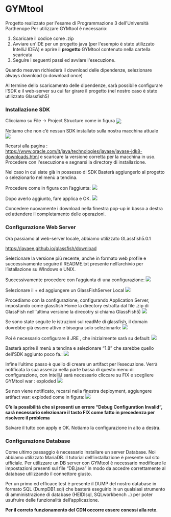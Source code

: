 # GYMtool
Progetto realizzato per l'esame di Programmazione 3 dell'Università Parthenope
Per utilizzare GYMtool è necessario:
1. Scaricare il codice come .zip 
2. Avviare un'IDE per un progetto java (per l'esempio è stato utilizzato IntelliJ IDEA)  e aprire il **progetto** GYMtool contenuto nella cartella scaricata
3. Seguire i seguenti passi ed avviare l'esecuzione.

Quando meaven richiederà il download delle dipendenze, selezionare always download (o download once)

Al termine dello scaricamento delle dipendenze, sarà possibile configurare l’SDK e  il web-server su cui far girare il progetto (nel nostro caso è stato utilizzato Glassfish5)

### Installazione SDK 

Clicciamo su File -> Project Structure come in figura
<img src="https://github.com/sergiosolmonte/GYMtoolProg3/blob/main/projectStructure.PNG" align="center"/> <br>

Notiamo che non c’è nessun SDK installato sulla nostra macchina attuale<br>
<img src="https://github.com/sergiosolmonte/GYMtoolProg3/blob/main/noSDK.PNG" />


Recarsi alla pagina :
https://www.oracle.com/it/java/technologies/javase/javase-jdk8-downloads.html
e scaricare la versione corretta per la macchina in uso.
Procedere con l'esecuzione e segnarsi la directory di installazione.

Nel caso in cui siate già in possesso di SDK
Basterà aggiungerlo al progetto o selezionarlo nel menù a tendina.

Procedere come in figura con l’aggiunta:
<img src="https://github.com/sergiosolmonte/GYMtoolProg3/blob/main/aggiungiSDK.PNG" />

Dopo averlo aggiunto, fare applica e OK.
<img src="https://github.com/sergiosolmonte/GYMtoolProg3/blob/main/sdkAggiunto.png" />

Concedere nuovamente i download nella finestra pop-up in basso a destra ed attendere il completamento delle operazioni.

### Configurazione Web Server

Ora passiamo al web-server locale, abbiamo utilizzato GLassfish5.0.1

https://javaee.github.io/glassfish/download

Selezionare la versione più recente, anche in formato web profile e successivamente seguire il README.txt presente nell’archivio per l’istallazione su WIndows e UNIX.

Successivamente procedere con l’aggiunta di una configurazione:
<img src="https://github.com/sergiosolmonte/GYMtoolProg3/blob/main/addConfig.PNG" />

Selezionare il + ed aggiungere un GlassFishServer Local
<img src="https://github.com/sergiosolmonte/GYMtoolProg3/blob/main/selectGlassfish.PNG" />

Procediamo con la configurazione, configurando Application Server, impostando come glassfish Home la directory estratta dal file .zip di GlassFish nell’’ultima versione la direcotry si chiama GlassFish5)
<img src="https://github.com/sergiosolmonte/GYMtoolProg3/blob/main/aggiungiGlassDirectory.PNG" />

Se sono state seguite le istruzioni sul readMe di glassfish, il domain dovrebbe già essere attivo e bisogna solo selezionarlo:
<img src="https://github.com/sergiosolmonte/GYMtoolProg3/blob/main/serverdomain.PNG" />

Poi è necessario configurare il JRE , che inizialmente sarà su default:
<img src="https://github.com/sergiosolmonte/GYMtoolProg3/blob/main/jreDefault.PNG" />

Basterà aprire il menù a tendina e selezionare “1.8” che sarebbe quello dell’SDK aggiunto poco fa.:
<img src="https://github.com/sergiosolmonte/GYMtoolProg3/blob/main/JREselect1.8.PNG" />

Infine l’ultimo passo è quello di creare un artifact per l’esecuzione. Verrà notificata la sua assenza nella parte bassa di questo menu di configurazione, con IntelliJ sarà necessario cliccare su FIX e scegliere GYMtool war : exploded
<img src="https://github.com/sergiosolmonte/GYMtoolProg3/blob/main/selectArtifact.PNG" />

Se non viene notificato, recarsi nella finestra deployment, aggiungere artifact war: exploded come in figura:
<img src="https://github.com/sergiosolmonte/GYMtoolProg3/blob/main/addArtifact.png" />

**C’è la possibilità che si presenti un errore “Debug Configuration Invalid”, sarà necessario selezionare il tasto FIX come fatto in precedenza per risolvere il problema**

Salvare il tutto con apply e OK. Notiamo la configurazione in alto a destra.

### Configurazione Database

Come ultimo passaggio è necessario installare un server Database. 
Noi abbiamo utilizzato MariaDB. Il tutorial dell’installazione è presente sul sito ufficiale.
Per utilizzare un DB server con GYMtool è necessario modificare le impostazioni presenti sul file “DB.java” in modo da accedre correttamente al database utilizzando il connettore giusto.

Per un primo ed efficace test è presente il DUMP del nostro database in formato SQL (DumpDB1.sql) che basterà eseguirlo in un qualsiasi strumento di amministrazione di database (HEIDIsql, SQLworkbench ..) per poter usufruire delle funzionalità dell’applicazione.










**Per il correto funzionamento del CDN occorre essere conessi alla rete.**
